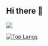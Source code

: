 ## Hi there 👋

![](https://github-readme-stats.vercel.app/api?username=florianAriasu&show_icons=true&theme=tokyonight)

[![Top Langs](https://github-readme-stats.vercel.app/api/top-langs/?username=florianAriasu)](https://github.com/florianAriasu/github-readme-stats)
